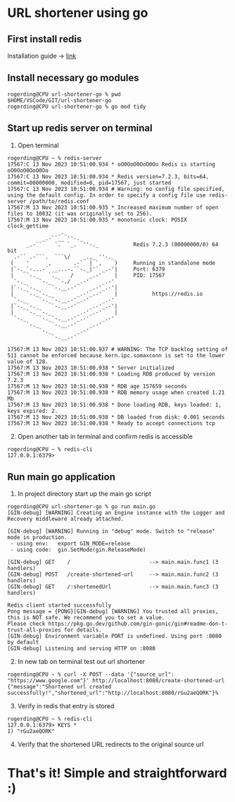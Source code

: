 # URL shortener using go

## First install redis 
Installation guide -> [link](https://redis.io/docs/install/install-redis/)

## Install necessary go modules
```
rogerding@CPU url-shortener-go % pwd
$HOME/VSCode/GIT/url-shortener-go
rogerding@CPU url-shortener-go % go mod tidy
```

## Start up redis server on terminal
1. Open terminal
```
rogerding@CPU ~ % redis-server
17567:C 13 Nov 2023 10:51:00.934 * oO0OoO0OoO0Oo Redis is starting oO0OoO0OoO0Oo
17567:C 13 Nov 2023 10:51:00.934 * Redis version=7.2.3, bits=64, commit=00000000, modified=0, pid=17567, just started
17567:C 13 Nov 2023 10:51:00.934 # Warning: no config file specified, using the default config. In order to specify a config file use redis-server /path/to/redis.conf
17567:M 13 Nov 2023 10:51:00.935 * Increased maximum number of open files to 10032 (it was originally set to 256).
17567:M 13 Nov 2023 10:51:00.935 * monotonic clock: POSIX clock_gettime
                _._
           _.-``__ ''-._
      _.-``    `.  `_.  ''-._           Redis 7.2.3 (00000000/0) 64 bit
  .-`` .-```.  ```\/    _.,_ ''-._
 (    '      ,       .-`  | `,    )     Running in standalone mode
 |`-._`-...-` __...-.``-._|'` _.-'|     Port: 6379
 |    `-._   `._    /     _.-'    |     PID: 17567
  `-._    `-._  `-./  _.-'    _.-'
 |`-._`-._    `-.__.-'    _.-'_.-'|
 |    `-._`-._        _.-'_.-'    |           https://redis.io
  `-._    `-._`-.__.-'_.-'    _.-'
 |`-._`-._    `-.__.-'    _.-'_.-'|
 |    `-._`-._        _.-'_.-'    |
  `-._    `-._`-.__.-'_.-'    _.-'
      `-._    `-.__.-'    _.-'
          `-._        _.-'
              `-.__.-'

17567:M 13 Nov 2023 10:51:00.937 # WARNING: The TCP backlog setting of 511 cannot be enforced because kern.ipc.somaxconn is set to the lower value of 128.
17567:M 13 Nov 2023 10:51:00.938 * Server initialized
17567:M 13 Nov 2023 10:51:00.938 * Loading RDB produced by version 7.2.3
17567:M 13 Nov 2023 10:51:00.938 * RDB age 157659 seconds
17567:M 13 Nov 2023 10:51:00.938 * RDB memory usage when created 1.21 Mb
17567:M 13 Nov 2023 10:51:00.938 * Done loading RDB, keys loaded: 1, keys expired: 2.
17567:M 13 Nov 2023 10:51:00.938 * DB loaded from disk: 0.001 seconds
17567:M 13 Nov 2023 10:51:00.938 * Ready to accept connections tcp
```
2. Open another tab in terminal and confirm redis is accessible
```
rogerding@CPU ~ % redis-cli
127.0.0.1:6379>
```

## Run main go application
1. In project directory start up the main go script
```
rogerding@CPU url-shortener-go % go run main.go 
[GIN-debug] [WARNING] Creating an Engine instance with the Logger and Recovery middleware already attached.

[GIN-debug] [WARNING] Running in "debug" mode. Switch to "release" mode in production.
 - using env:   export GIN_MODE=release
 - using code:  gin.SetMode(gin.ReleaseMode)

[GIN-debug] GET    /                         --> main.main.func1 (3 handlers)
[GIN-debug] POST   /create-shortened-url     --> main.main.func2 (3 handlers)
[GIN-debug] GET    /:shortenedUrl            --> main.main.func3 (3 handlers)

Redis client started successfully
Pong message = {PONG}[GIN-debug] [WARNING] You trusted all proxies, this is NOT safe. We recommend you to set a value.
Please check https://pkg.go.dev/github.com/gin-gonic/gin#readme-don-t-trust-all-proxies for details.
[GIN-debug] Environment variable PORT is undefined. Using port :8080 by default
[GIN-debug] Listening and serving HTTP on :8080
```
2. In new tab on terminal test out url shortener
```
rogerding@CPU ~ % curl -X POST --data '{"source_url": "https://www.google.com"}' http://localhost:8080/create-shortened-url
{"message":"Shortened url created successfully!","shortened_url":"http://localhost:8080/rGu2aeQORK"}%
```
3. Verify in redis that entry is stored
```
rogerding@CPU ~ % redis-cli
127.0.0.1:6379> KEYS *
1) "rGu2aeQORK"
```
4. Verify that the shortened URL redirects to the original source url

# That's it! Simple and straightforward :)
